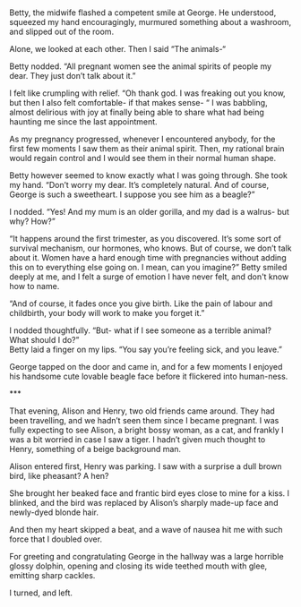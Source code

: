 # 

Betty, the midwife flashed a competent smile at George. He understood, squeezed my hand encouragingly, murmured something about a washroom, and slipped out of the room.

Alone, we looked at each other. Then I said “The animals-“

Betty nodded. “All pregnant women see the animal spirits of people my dear. They just don’t talk about it.”

I felt like crumpling with relief. “Oh thank god. I was freaking out you know, but then I also felt comfortable- if that makes sense- “ I was babbling, almost delirious with joy at finally being able to share what had being haunting me since the last appointment. 

As my pregnancy progressed, whenever I encountered anybody, for the first few moments I saw them as their animal spirit. Then, my rational brain would regain control and I would see them in their normal human shape.

Betty however seemed to know exactly what I was going through. She took my hand. “Don’t worry my dear. It’s completely natural. And of course, George is such a sweetheart. I suppose you see him as a beagle?”

I nodded. “Yes! And my mum is an older gorilla, and my dad is a walrus- but why? How?”

“It happens around the first trimester, as you discovered. It’s some sort of survival mechanism, our hormones, who knows. But of course, we don’t talk about it. Women have a hard enough time with pregnancies without adding this on to everything else going on. I mean, can you imagine?” Betty smiled deeply at me, and I felt a surge of emotion I have never felt, and don't know how to name.

“And of course, it fades once you give birth. Like the pain of labour and childbirth, your body will work to make you forget it.”

I nodded thoughtfully. “But- what if I see someone as a terrible animal? What should I do?”  
Betty laid a finger on my lips. “You say you’re feeling sick, and you leave.”

George tapped on the door and came in, and for a few moments I enjoyed his handsome cute lovable beagle face before it flickered into human-ness.

\*\*\*

That evening, Alison and Henry, two old friends came around. They had been travelling, and we hadn’t seen them since I became pregnant. I was fully expecting to see Alison, a bright bossy woman, as a cat, and frankly I was a bit worried in case I saw a tiger. I hadn’t given much thought to Henry, something of a beige background man.

Alison entered first, Henry was parking. I saw with a surprise a dull brown bird, like pheasant? A hen? 

She brought her beaked face and frantic bird eyes close to mine for a kiss. I blinked, and the bird was replaced by Alison’s sharply made-up face and newly-dyed blonde hair.

And then my heart skipped a beat, and a wave of nausea hit me with such force that I doubled over.

For greeting and congratulating George in the hallway was a large horrible glossy dolphin, opening and closing its wide teethed mouth with glee, emitting sharp cackles. 

I turned, and left. 